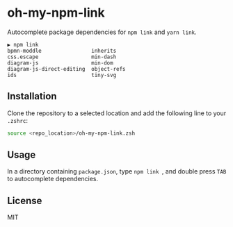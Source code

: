 # oh-my-npm-link

Autocomplete package dependencies for `npm link` and `yarn link`.

```
▶ npm link
bpmn-moddle                inherits
css.escape                 min-dash
diagram-js                 min-dom
diagram-js-direct-editing  object-refs
ids                        tiny-svg
```

## Installation

Clone the repository to a selected location and add the following line to your `.zshrc`:

```bash
source <repo_location>/oh-my-npm-link.zsh
```

## Usage

In a directory containing `package.json`, type `npm link `, and double press `TAB` to autocomplete dependencies.

## License

MIT
